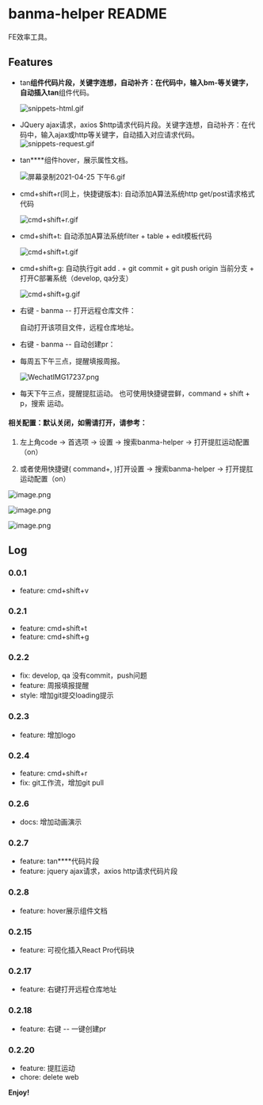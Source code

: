 # banma-helper README

FE效率工具。

## Features

- tan****组件代码片段，关键字连想，自动补齐：在代码中，输入bm-等关键字，自动插入tan****组件代码。

  ![snippets-html.gif](https://p9-juejin.byteimg.com/tos-cn-i-k3u1fbpfcp/fda2190752044c029b67912a2aa2450e~tplv-k3u1fbpfcp-watermark.image)

- JQuery ajax请求，axios $http请求代码片段。关键字连想，自动补齐：在代码中，输入ajax或http等关键字，自动插入对应请求代码。
  ![snippets-request.gif](https://p1-juejin.byteimg.com/tos-cn-i-k3u1fbpfcp/ea417c8513254124a9a33abf05796c54~tplv-k3u1fbpfcp-watermark.image)

- tan****组件hover，展示属性文档。

  ![屏幕录制2021-04-25 下午6.gif](https://p3-juejin.byteimg.com/tos-cn-i-k3u1fbpfcp/044ba8898d4944a6b2d21c186636b15e~tplv-k3u1fbpfcp-watermark.image)
 

- cmd+shift+r(同上，快捷键版本): 自动添加A算法系统http get/post请求格式代码  

  ![cmd+shift+r.gif](https://p6-juejin.byteimg.com/tos-cn-i-k3u1fbpfcp/336efb9dbc484a458ff61f0597992693~tplv-k3u1fbpfcp-watermark.image)

- cmd+shift+t: 自动添加A算法系统filter + table + edit模板代码  

  ![cmd+shift+t.gif](https://p1-juejin.byteimg.com/tos-cn-i-k3u1fbpfcp/d96d0f1c23e34430a7bab514db1955f8~tplv-k3u1fbpfcp-watermark.image)

- cmd+shift+g: 自动执行git add . + git commit + git push origin 当前分支 + 打开C部署系统（develop, qa分支）  

  ![cmd+shift+g.gif](https://p3-juejin.byteimg.com/tos-cn-i-k3u1fbpfcp/72e8ea29ec734bae8141c44f9a83cf7a~tplv-k3u1fbpfcp-watermark.image)

- 右键 - banma -- 打开远程仓库文件：

  自动打开该项目文件，远程仓库地址。

- 右键 - banma -- 自动创建pr：

- 每周五下午三点，提醒填报周报。  

  ![WechatIMG17237.png](https://p9-juejin.byteimg.com/tos-cn-i-k3u1fbpfcp/bb299ee3b4a247ab88445f61c4bf1c64~tplv-k3u1fbpfcp-watermark.image)

- 每天下午三点，提醒提肛运动。  也可使用快捷键尝鲜，command + shift + p，搜索 运动。

#### 相关配置：默认关闭，如需请打开，请参考：

1) 左上角code -> 首选项 -> 设置 -> 搜索banma-helper -> 打开提肛运动配置（on）

2) 或者使用快捷键( command+, )打开设置 -> 搜索banma-helper -> 打开提肛运动配置（on）

![image.png](https://p6-juejin.byteimg.com/tos-cn-i-k3u1fbpfcp/57490b5972734e3eb9c7361794df0160~tplv-k3u1fbpfcp-watermark.image?)


![image.png](https://p9-juejin.byteimg.com/tos-cn-i-k3u1fbpfcp/5651e9dccced49f08e807977e8b65aac~tplv-k3u1fbpfcp-watermark.image?)

![image.png](https://p6-juejin.byteimg.com/tos-cn-i-k3u1fbpfcp/cb7fe6c072454c408924d5042186b950~tplv-k3u1fbpfcp-watermark.image?)


## Log

### 0.0.1

- feature: cmd+shift+v
### 0.2.1

- feature: cmd+shift+t
- feature: cmd+shift+g

### 0.2.2

- fix: develop, qa 没有commit，push问题
- feature: 周报填报提醒
- style: 增加git提交loading提示

### 0.2.3

- feature: 增加logo

### 0.2.4
- feature: cmd+shift+r
- fix: git工作流，增加git pull

### 0.2.6 
- docs: 增加动画演示

### 0.2.7
- feature: tan****代码片段
- feature: jquery ajax请求，axios http请求代码片段

### 0.2.8
- feature: hover展示组件文档

### 0.2.15
- feature: 可视化插入React Pro代码块

### 0.2.17
- feature: 右键打开远程仓库地址

### 0.2.18
- feature: 右键 -- 一键创建pr

### 0.2.20
- feature: 提肛运动
- chore: delete web


**Enjoy!**
